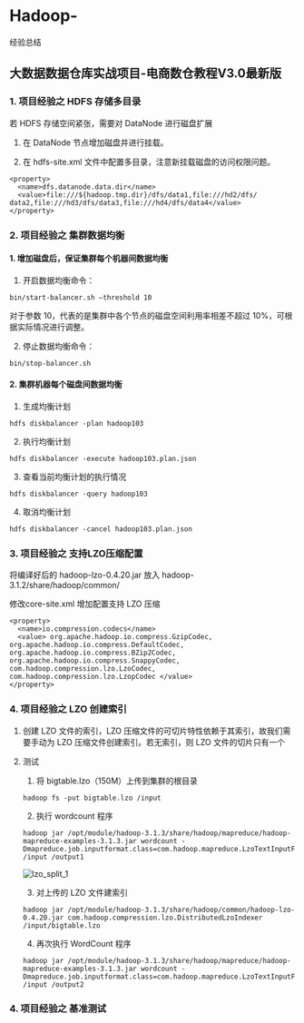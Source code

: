 # Hadoop-
经验总结

## 大数据数据仓库实战项目-电商数仓教程V3.0最新版

### 1. 项目经验之 HDFS 存储多目录
若 HDFS 存储空间紧张，需要对 DataNode 进行磁盘扩展
  1. 在 DataNode 节点增加磁盘并进行挂载。 

  2. 在 hdfs-site.xml 文件中配置多目录，注意新挂载磁盘的访问权限问题。 
```
<property>
  <name>dfs.datanode.data.dir</name>
  <value>file:///${hadoop.tmp.dir}/dfs/data1,file:///hd2/dfs/ data2,file:///hd3/dfs/data3,file:///hd4/dfs/data4</value>
</property>
```


### 2. 项目经验之 集群数据均衡
#### 1. 增加磁盘后，保证集群每个机器间数据均衡 
1. 开启数据均衡命令：
```
bin/start-balancer.sh –threshold 10 
```
对于参数 10，代表的是集群中各个节点的磁盘空间利用率相差不超过 10%，可根据实际情况进行调整。 

2. 停止数据均衡命令：
```
bin/stop-balancer.sh
```
 
#### 2. 集群机器每个磁盘间数据均衡
1. 生成均衡计划
```
hdfs diskbalancer -plan hadoop103
````

2. 执行均衡计划
```
hdfs diskbalancer -execute hadoop103.plan.json
```

3. 查看当前均衡计划的执行情况
```
hdfs diskbalancer -query hadoop103
```

4. 取消均衡计划
```
hdfs diskbalancer -cancel hadoop103.plan.json
```


### 3. 项目经验之 支持LZO压缩配置
将编译好后的 hadoop-lzo-0.4.20.jar 放入 hadoop-3.1.2/share/hadoop/common/

修改core-site.xml 增加配置支持 LZO 压缩
```
<property>
  <name>io.compression.codecs</name>
  <value> org.apache.hadoop.io.compress.GzipCodec, org.apache.hadoop.io.compress.DefaultCodec, org.apache.hadoop.io.compress.BZip2Codec, org.apache.hadoop.io.compress.SnappyCodec, com.hadoop.compression.lzo.LzoCodec, com.hadoop.compression.lzo.LzopCodec </value>
</property>
```


### 4. 项目经验之 LZO 创建索引
1. 创建 LZO 文件的索引，LZO 压缩文件的可切片特性依赖于其索引，故我们需要手动为 LZO 压缩文件创建索引。若无索引，则 LZO 文件的切片只有一个
2. 测试
   1. 将 bigtable.lzo（150M）上传到集群的根目录
    ```
    hadoop fs -put bigtable.lzo /input
    ```
   2. 执行 wordcount 程序
    ```
    hadoop jar /opt/module/hadoop-3.1.3/share/hadoop/mapreduce/hadoop-mapreduce-examples-3.1.3.jar wordcount -Dmapreduce.job.inputformat.class=com.hadoop.mapreduce.LzoTextInputFormat /input /output1
    ```
    ![lzo_split_1](https://github.com/caocong192/Hadoop-/blob/main/pics/lzo_split_1.jpg)
    
   3. 对上传的 LZO 文件建索引
    ```
    hadoop jar /opt/module/hadoop-3.1.3/share/hadoop/common/hadoop-lzo-0.4.20.jar com.hadoop.compression.lzo.DistributedLzoIndexer /input/bigtable.lzo
    ```
   4. 再次执行 WordCount 程序
    ```
    hadoop jar /opt/module/hadoop-3.1.3/share/hadoop/mapreduce/hadoop-mapreduce-examples-3.1.3.jar wordcount -Dmapreduce.job.inputformat.class=com.hadoop.mapreduce.LzoTextInputFormat /input /output2
    ```


### 4. 项目经验之 基准测试



